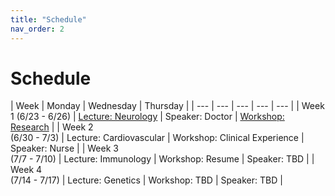 ```yaml
---
title: "Schedule"
nav_order: 2
---
```

# Schedule


| Week | Monday | Wednesday | Thursday |
| --- | --- | --- | --- | --- |
| Week 1 (6/23 - 6/26) | [Lecture: Neurology](https://docs.google.com/presentation/d/1O_9VRkdWx4Ekc6I1i3DjX1EqsbOZmUGv9MpbkilsuJY/edit?usp=sharing) | Speaker: Doctor | [Workshop: Research](https://docs.google.com/presentation/d/1i61SNOoVB1s94apEaaGp9UNdU_xudI-c1Au5vk4FD2E/edit?usp=sharing) |
| Week 2<br>(6/30 - 7/3) | Lecture: Cardiovascular | Workshop: Clinical Experience | Speaker: Nurse |
| Week 3<br>(7/7 - 7/10) | Lecture: Immunology | Workshop: Resume | Speaker: TBD |
| Week 4<br>(7/14 - 7/17) | Lecture: Genetics | Workshop: TBD | Speaker: TBD |
